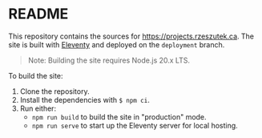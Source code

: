 # README

This repository contains the sources for https://projects.rzeszutek.ca.  The
site is built with [Eleventy](https://www.11ty.dev) and deployed on the
`deployment` branch.

> Note: Building the site requires Node.js 20.x LTS.

To build the site:

1. Clone the repository.
2. Install the dependencies with `$ npm ci`.
3. Run either:
    * `npm run build` to build the site in "production" mode.
    * `npm run serve` to start up the Eleventy server for local hosting.
